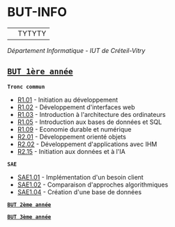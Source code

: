 # BUT-INFO

<table style="border:none">
  <th><td>TYTYTY</td></th>
</table>

*Département Informatique - IUT de Créteil-Vitry*

## [**`BUT 1ère année`**](./BUT1)
**`Tronc commun`**
- [R1.01](./R101) - Initiation au développement
- [R1.02](./R102) - Développement d'interfaces web
- [R1.03](./R103) - Introduction à l'architecture des ordinateurs
- [R1.05](./R105) - Introduction aux bases de données et SQL
- [R1.09](./R109) - Economie durable et numérique
- [R2.01](./R201) - Développement orienté objets
- [R2.02](./R202) - Développement d'applications avec IHM
- [R2.15](./R215) - Initiation aux données et à l'IA

**`SAE`**
- [SAE1.01](./SAE101) - Implémentation d'un besoin client
- [SAE1.02](./SAE102) - Comparaison d'approches algorithmiques
- [SAE1.04](./SAE104) - Création d'une base de données

[**`BUT 2ème année`**](./BUT2)

[**`BUT 3ème année`**](./BUT3)
